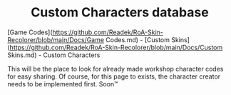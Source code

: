 <h1 align="center">Custom Characters database</h1>

[Game Codes](https://github.com/Readek/RoA-Skin-Recolorer/blob/main/Docs/Game Codes.md) - [Custom Skins](https://github.com/Readek/RoA-Skin-Recolorer/blob/main/Docs/Custom Skins.md) - Custom Characters

This will be the place to look for already made workshop character codes for easy sharing. Of course, for this page to exists, the character creator needs to be implemented first. Soon™